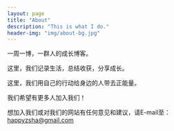 ```yaml
---
layout: page
title: "About"
description: "This is what I do."
header-img: "img/about-bg.jpg"
---
```


一周一博，一群人的成长博客。

这里，我们记录生活，总结收获，分享成长。

这里，我们用自己的行动给身边的人带去正能量。

我们希望有更多人加入我们！

想加入我们或对我们的网站有任何意见和建议，请E-mail至：happyzsha@gmail.com
